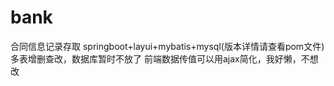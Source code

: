 # bank
合同信息记录存取
springboot+layui+mybatis+mysql(版本详情请查看pom文件)
多表增删查改，数据库暂时不放了
前端数据传值可以用ajax简化，我好懒，不想改
